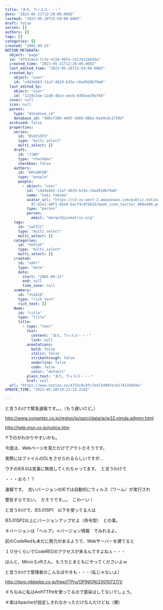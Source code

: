 ```yaml
---
title: "また、ウィルス・・・"
date: "2023-05-21T12:20:00.000Z"
lastmod: "2023-05-28T15:59:00.000Z"
draft: false
series: []
authors: []
tags: []
categories: []
created: "2001-09-21"
NOTION_METADATA:
  object: "page"
  id: "4753c9c4-fc7e-4724-98fe-cb174116659a"
  created_time: "2023-05-21T12:20:00.000Z"
  last_edited_time: "2023-05-28T15:59:00.000Z"
  created_by:
    object: "user"
    id: "c443eb63-11a7-4629-b15e-c6ad918b79a0"
  last_edited_by:
    object: "user"
    id: "1219c5ae-11d8-48ce-aec6-d385ae29af49"
  cover: null
  icon: null
  parent:
    type: "database_id"
    database_id: "9dbcf20b-4d97-4d69-98ba-8ae9c8c1f58d"
  archived: false
  properties:
    series:
      id: "B%3C%3FS"
      type: "multi_select"
      multi_select: []
    draft:
      id: "JiWU"
      type: "checkbox"
      checkbox: false
    authors:
      id: "bK%3B%5B"
      type: "people"
      people:
        - object: "user"
          id: "c443eb63-11a7-4629-b15e-c6ad918b79a0"
          name: "Saki Yakumo"
          avatar_url: "https://s3-us-west-2.amazonaws.com/public.notion-static.com/3ad1c4\
            97-61e1-48f1-85e8-6acf4c4fdb2d/maoh_icon_twitter_400x400.png"
          type: "person"
          person:
            email: "marqut@ziomatrix.org"
    tags:
      id: "jw%7CC"
      type: "multi_select"
      multi_select: []
    categories:
      id: "nbY%3F"
      type: "multi_select"
      multi_select: []
    created:
      id: "vmFr"
      type: "date"
      date:
        start: "2001-09-21"
        end: null
        time_zone: null
    summary:
      id: "x%3AlD"
      type: "rich_text"
      rich_text: []
    Name:
      id: "title"
      type: "title"
      title:
        - type: "text"
          text:
            content: "また、ウィルス・・・"
            link: null
          annotations:
            bold: false
            italic: false
            strikethrough: false
            underline: false
            code: false
            color: "default"
          plain_text: "また、ウィルス・・・"
          href: null
  url: "https://www.notion.so/4753c9c4fc7e472498fecb174116659a"
UPDATE_TIME: "2023-05-28T19:23:23.228Z"

---
```

<link rel="stylesheet" href="https://cdn.jsdelivr.net/npm/katex@0.16.2/dist/katex.min.css" integrity="sha384-bYdxxUwYipFNohQlHt0bjN/LCpueqWz13HufFEV1SUatKs1cm4L6fFgCi1jT643X" crossorigin="anonymous">


と言うわけで緊急速報です。。。（もう遅いけど。）


http://www.symantec.co.jp/region/jp/sarcj/data/w/w32.nimda.a@mm.html


http://help.msn.co.jp/notice.htm


↑下のがわかりやすいかも。


今度は、Webページを見ただけでアウトだそうです。


実際にはファイルのDLをさせられるらしいですが…


ウチのIE6.0は見事に無視してくれちゃってます。　と言うわけで


・・・おろ！？


速報です。　古いバージョンのIEでは自動的にウィルス（ワーム）が実行され


警告すらでない。　だそうです。。。　こわーい！


と言うわけで、IE5.01SP1　以下を使ってる人は


IE5.01SP2以上にバージョンアップせよ（命令型）　との事。


＃バージョンは「ヘルプ」→バージョン情報　でみれるよ。


前のCodeRedも未だに勢力があるようで、Webサーバーを建てると


１０分くらいでCodeREDのアクセスが来るんですよねぇ・・・


ほんと、Micro＄oftさん、もうちとまともにやってくださいよｗ


と言うわけで管理者のこんなぼやきも・・・（私じゃないよ）


http://itpro.nikkeibp.co.jp/free/ITPro/OPINION/20010727/1/


＃ちなみに私はAnHTTPdを使ってるので感染はしてないでしょう。


＃実はApacheが設定しきれなかっただけなんだけどね（爆）

